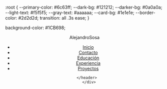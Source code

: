 :root {
    --primary-color: #6c63ff;
    --dark-bg: #121212;
    --darker-bg: #0a0a0a;
    --light-text: #f5f5f5;
    --gray-text: #aaaaaa;
    --card-bg: #1e1e1e;
    --border-color: #2d2d2d;
    transition: all .3s ease;
}

background-color: #1CB698;

   <div class="contenedor-header">
      <header>    
        <nav id="nav">
            <div class="logo">Alejandro<span>Sosa</span></div>
            <ul class="nav-links">
                <li><a href="#inicio">Inicio</a></li>
                <li><a href="#contacto">Contacto</a></li>
                <li><a href="#educación">Educación</a></li>
                <li><a href="#experiencia">Experiencia</a></li>
                <li><a href="#proyectos">Proyectos</a></li>
            </ul>
        </nav>
         <div class="nav-responsive" onclick="mostrarOcultarMenu()">
            <i class="fa-solid fa-bars"></i>
        </div>
               
      </header>
        </div>